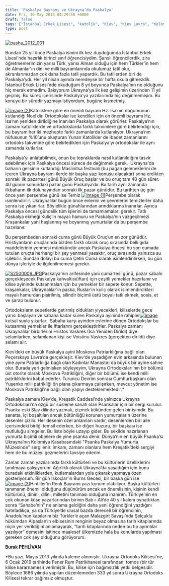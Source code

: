 ```yaml
---
title: 'Paskalya Bayramı ve Ukrayna’da Paskalya'
date: Fri, 10 May 2013 04:29:58 +0000
draft: false
tags: ["İstanbul Erkek Lisesi", "katolik", "Kiev", "Kiev Lavra", "Kolomiya", "kraşanka", "Kültür ve Din", "ortodoks paskalya bayramı", "paskalya bayramı", "paskalya gelenekleri", "Paskalya yumurtası", "psanka", "Ukrayna", "Ukrayna Kültürü", "ukrayna paskalya", "Ukrayna'da Paskalya", "Yaşam", "Yunan Ortodoks"]
type: post
---
```


[![pasha_2012_001](https://burakpehlivan.org/wp-content/uploads/2013/05/pasha_2012_001.jpg)](https://burakpehlivan.org/1397/paskalya-bayrami-ve-ukraynada-paskalya/pasha_2012_001/)

Bundan 25 yıl önce Paskalya ismini ilk kez duyduğumda İstanbul Erkek Lisesi'nde hazırlık birinci sınıf öğrencisiydim. Şanslı öğrencilerdik, zira öğretmenlerimizin yarısı Türk, yarısı Alman olduğu için hem Türkler’in hem de Almanlar’ın dini ve milli bayramlarında okulumuz tatil olur, akranlarımızdan çok daha fazla tatil yapardık. Bu tatillerden biri de Paskalya’ydı. Her yıl nisan ayında neredeyse bir hafta okula gitmezdik. İstanbul Erkek Lisesi’nde okuduğum 8 yıl boyunca Paskalya’nın ne olduğunu hiç merak etmedim. Bakıyorum Ukrayna’ya ilk kez gelişimin üzerinden 11 yıl geçmiş. Bu süreç içerisinde Paskalya’ya yazılarımda hiç değinmemişim. Bu konuyu bir süredir yazmayı istiyordum, bugüne kısmetmiş.

[![image (2)](https://burakpehlivan.org/wp-content/uploads/2013/05/image-2.jpg)](https://burakpehlivan.org/1397/paskalya-bayrami-ve-ukraynada-paskalya/image-2/)Katoliklere göre en önemli bayram Hz. İsa’nın doğumunun kutlandığı Noel’dir. Ortodokslar ise kendileri için en önemli bayramı Hz. İsa’nın yeniden dirildiğine inanılan Paskalya olarak görürler. Paskalya’nın zamanı katoliklerde ve ortodokslarda farklı takvimlere göre belirlendiği için, bu bayram her iki mezhepte farklı zamanlarda kutlanılıyor. Ukrayna’nın nüfusunun %10’unu oluşturan Yunan Katolikler de ibadet zamanlarını ortodoks takvmine göre belirledikleri için Paskalya’yı ortodokslar ile aynı zamanda kutlarlar.

Paskalya’yı anlatabilmek, onun bu topraklarda nasıl kutlanıldığını tasvir edebilmek için Paskalya öncesi sürece de değinmek gerek.  Ukrayna'da baharın gelişinin kutlandığı Maslinitsa festivali (bu pagan geleneklerini de içeren Ukrayna bayramı ilerde bir başka yazı konusu olacaktır) sona erdikten sonraki ilk pazartesi günü Büyük Oruç başlar ve bu oruç tam 40 gün sürer. 40 günün sonundaki pazar günü Paskalya’dır. Bu tarih aynı zamanda ilkbaharın ilk dolunayından sonraki ilk pazar günüdür. Bu tarihten üç gün önce yani perşembe günü ise Temiz [![image (1)](https://burakpehlivan.org/wp-content/uploads/2013/05/image-1.jpg)](https://burakpehlivan.org/1397/paskalya-bayrami-ve-ukraynada-paskalya/image-1/)Perşembe olarak isimlendirilir. Ukraynalılar bugün önce evlerini ve çevrelerini temizlerler daha sonra ise yıkanırlar. Böylelikle günahlarından arındıklarına inanırlar. Ayrıca Paskalya öncesi gündelik tüm işlerini de tamamlamaları gerekir. Tatlı Paskalya ekmeği Kuliç’in mayalı hamuru ve Paskalya’nın vazgeçilmezi Kraşankalar yani haşlanmış ve boyanmış yumurtalar da bu perşembe hazırlanır.

Bu perşembeden sonraki cuma günü Büyük Oruç’un en zor günüdür. Hristiyanların oruçlarında bizden farklı olarak oruç sırasında belli gıda maddelerinin yenmesi mümkündür ancak Paskalya öncesi bu son cumada tutulan oruçta herhangi bir şey yenmesi yasaktır, oruç sırasında yalnızca su içilebilir. Bundan dolayı bu cuma Çetin Cuma olarak isimlendirilirken, bu gün  dünya işleriyle de ilgilenilmemesi gerekir.

[![S2500006.JPG](https://burakpehlivan.org/wp-content/uploads/2013/05/84689305_large_1240116766_pasxa.jpg)](https://burakpehlivan.org/1397/paskalya-bayrami-ve-ukraynada-paskalya/s2500006-jpg-2/)Paskalya'nın arifesinde yani cumartesi günü, pazar sabahı gerçekleşecek Paskalya kahvaltısı(iftarı) için çeşitli yemekler hazırlanır ve kilise ayininde kutsanmaları için bu yemekler bir sepete konur. Sepette, kraşankalar, Ukraynalılar’ın paska, Ruslar’ın kuliç olarak isimlendirdikleri mayalı hamurdan pişirilmiş, silindir biçimli üstü boyalı tatlı ekmek, sosis, et ve şarap bulunur.

Ortodoksların sepetlerde getirmiş oldukları yiyecekleri, kiliselerde gece yarısı başlayan ve sabaha kadar süren Paskalya ayininde rahipler[![image](https://burakpehlivan.org/wp-content/uploads/2013/05/image.jpg)](https://burakpehlivan.org/1397/paskalya-bayrami-ve-ukraynada-paskalya/image/) kutsal suyla yıkarlar.  Sabaha karşı ayinden evlerine dönen Ortodokslar bu kutsanmış yemekler ile iftarlarını gerçekleştirirler. Paskalya zamanı Ukraynalılar birbirlerini Hristos Vaskres (İsa Yeniden Dirildi) diye selamlarken, selamlanan kişi ise Voistinu Vaskres (gerçekten dirildi) diye selamı alır.

Kiev’deki en büyük Paskalya ayini Moskova Patriarklığına bağlı olan Peçerskaya Lavra’da gerçekleşir. Kiev'de yaşadığım evin arkasında bulunan yine aymı Patriarklığa bağlı olan Kadınlar Manastırı da büyük bir ayine sahne olur. Burada yeri gelmişken söyleyeyim, Ukrayna Ortodoksları’nın bir bölümü üst otorite olarak Moskova Patrikliğini, diğer bir bölümü ise kendi milli patrikliklerini kabul ederler. Turuncu Devrim sonrası Cumhurbaşkanı olan Yuşenko milli patrikliği ön plana çıkarmaya çalışırken, mevcut yönetim ise Moskova Patrikliği’ne bağlı olan yapıyı desteklemektedir.\*

Paskalya zamanı Kiev’de, Kreşatik Caddesi’nde yalnızca Ukrayna Ortodoksları’na özgü bir süsleme sanatı olan Psankalar için bir sergi kurulur. Psanka eski Slav dilinde yazmak, çizmek kökünden gelen bir isimdir. Bu sanatta, içi boşaltılan ancak bütünlüğü korunan yumurtaların üzerine desenler çizilir. Her desenin özel anlamları vardır, desenlerden biri aile içerisindeki birliği temsil ederken, bir diğeri huzuru, bir başkası ise mutluluğu simgeler. Bu liste böyle uzayıp gider. Bu şekilde hazırlanan yumurta biçimli objelere de yine psanka denir. Dünya’nın en büyük Psanka’sı Ukrayna’nın Kolomiya Kasabasındaki "Psanka Paskalya Yumurta Müzesinde" sergilenir. İmkanı, zamanı olanlara hem Kreşatik’deki sergiyi hem de bu müzeyi gezmelerini tavsiye ederim.

Zaman zaman yazılarımda farklı kültürleri ve bu kültürlerin özelliklerini tanıtmaya çalışıyorum. Ağırlıklı olarak Ukrayna’da yaşadığım için bunu buradaki etkinliklerden, kutlamalardan yola çıkarak yapmaya özen gösteriyorum. Bir gün İskoçlar’ın Burns Gecesi, bir başka gün ise [![image (3)](https://burakpehlivan.org/wp-content/uploads/2013/05/image-3.jpg)](https://burakpehlivan.org/1397/paskalya-bayrami-ve-ukraynada-paskalya/image-3/)Hintliler’in Renk Bayramı yazı konum olabiliyor. Başka kültürleri tanımanın önemli olduğunu düşünürüm ancak en önemlisinin, kişinin kendi kültürünü, dinini, dilini, milletini tanıması olduğuna inanırım. Türkiye’nin en çok okunan köşe yazarlarından birinin Bab-ı Ali’de 40 yıl kalem oynattıktan sonra “Sahabe’nin” ne anlama geldiğini daha yeni öğrendiğini yazdığını hatırladıkça, ya da Türkiye’de ulusal bazda dereceli bir öğrencinin, Anadolu’nun kapılarını biz Türkler’e açan Malazgirt Savaşı’nda Şelçuklu hükümdarı Alpaslan’ın elbisesinin renginin beyaz olmasına tarih kitaplarında niçin yer verildiğini anlamayarak, “tarih kitaplarında neden bu tip ayrıntılar yazılıyor” demesini işitince maalesef ülkemizde hala bu konularda yapılması gereken çok şey olduğunu görüyorum.

**Burak PEHLİVAN**

\*Bu yazı, Mayıs 2013 yılında kaleme alınmıştır. Ukrayna Ortodoks Kilisesi'ne, 6 Ocak 2019 tarihinde Fener Rum Patrikhanesi tarafından  tomos (bir tür kilise kararnamesi) verilmiştir. Bu, kilise için bağımsızlık yetki belgesidir. Böylece 1686 yılında yapılan düzenlemeden 333 yıl sonra Ukrayna Ortodoks Kilisesi tekrar bağımsız olmuştur.
